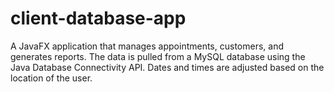 # client-database-app
A JavaFX application that manages appointments, customers, and generates reports. The data is pulled from a MySQL database using the Java Database Connectivity API. Dates and times are adjusted based on the location of the user.
